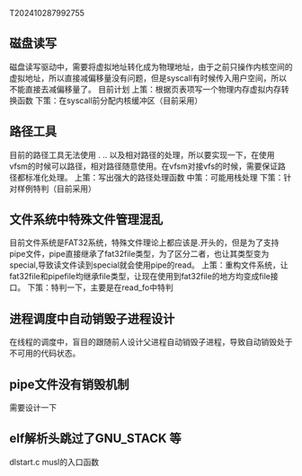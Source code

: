 T202410287992755
## 磁盘读写
磁盘读写驱动中，需要将虚拟地址转化成为物理地址，由于之前只操作内核空间的虚拟地址，所以直接减偏移量没有问题，但是syscall有时候传入用户空间，所以不能直接去减偏移量了。
目前计划
上策：根据页表项写一个物理内存虚拟内存转换函数
下策：在syscall前分配内核缓冲区（目前采用）

## 路径工具
目前的路径工具无法使用 . .. 以及相对路径的处理，所以要实现一下，在使用vfsm的时候可以路径，相对路径随意使用。在vfsm对接vfs的时候，需要保证路径都标准化处理。
上策：写出强大的路径处理函数
中策：可能用栈处理
下策：针对样例特判（目前采用）

## 文件系统中特殊文件管理混乱
目前文件系统是FAT32系统，特殊文件理论上都应该是.开头的，但是为了支持pipe文件，pipe直接继承了fat32file类型，为了区分二者，也让其类型变为special,导致读文件读到special就会使用pipe的read。
上策：重构文件系统，让fat32file和pipefile均继承file类型，让现在使用到fat32file的地方均变成file接口。
下策：特判一下，主要是在read_fo中特判

## 进程调度中自动销毁子进程设计
在线程的调度中，盲目的跟随前人设计父进程自动销毁子进程，导致自动销毁处于不可用的代码状态。

## pipe文件没有销毁机制
需要设计一下


## elf解析头跳过了GNU_STACK 等


dlstart.c musl的入口函数